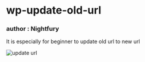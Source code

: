 # wp-update-old-url

### author : Nightfury

It is especially for beginner to update old url to new url

![update url]()
